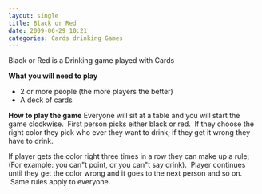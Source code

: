 ```yaml
---
layout: single
title: Black or Red
date: 2009-06-29 10:21
categories: Cards drinking Games
---
```

Black or Red is a Drinking game played with Cards

<strong>What you will need to play</strong>
<ul>
	<li>2 or more people (the more players the better)</li>
	<li>A deck of cards</li>
</ul>
<strong>How to play the game</strong>
Everyone will sit at a table and you will start the game clockwise.  First person picks either black or red.  If they choose the right color they pick who ever they want to drink; if they get it wrong they have to drink.

If player gets the color right three times in a row they can make up a rule; (For example: you can&quot;t point, or you can&quot;t say drink).  Player continues until they get the color wrong and it goes to the next person and so on.  Same rules apply to everyone.
